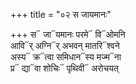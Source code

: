 +++
title = "०२ स जायमानः"

+++
स᳓ जा᳓यमानः परमे᳓ वि᳓ओमनि  
आवि᳓र् अग्नि᳓र् अभवन् मातरि᳓श्वने  
अस्य᳓ क्र᳓त्वा समिधान᳓स्य मज्म᳓ना  
प्र᳓ द्या᳓वा शोचिः᳓ पृथिवी᳓ अरोचयत्